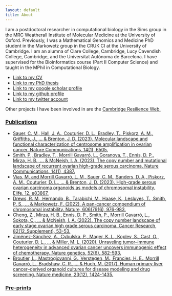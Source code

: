 ```yaml
---
layout: default
title: About
---
```


I am a postdoctoral researcher in computational biology in the Sims group in the MRC Weatherall Institute of Molecular Medicine at the University of Oxford. Previously, I was a Mathematical Genomics and Medicine PhD student in the Markowetz group in the CRUK CI at the University of Cambridge. I am an alumna of Clare College, Cambridge, Lucy Cavendish College, Cambridge, and the Universitat Autònoma de Barcelona. I have supervised for the Bioinformatics course (Part II Computer Science) and taught in the MPhil in Computational Biology.
- <a href="https://github.com/lm687/lm687.github.io/raw/master/MorrillCV2022.pdf">Link to my CV</a>
- <a href="https://aspace.repository.cam.ac.uk/handle/1810/343583">Link to my PhD thesis</a>
- <a href="https://scholar.google.com/citations?user=V5taF08AAAAJ&hl=en&oi=ao">Link to my google scholar profile </a>
- <a href="https://github.com/lm687">Link to my github profile</a>
-  <a href="https://twitter.com/MorrillLena">Link to my twitter account</a>

Other projects I have been involved in are the <a href="https://resilienceweb.org.uk/">Cambridge Resilience Web.

### Publications

- Sauer, C. M., Hall, J. A., Couturier, D. L., Bradley, T., Piskorz, A. M., Griffiths, J., ... & Brenton, J. D. (2023). Molecular landscape and functional characterization of centrosome amplification in ovarian cancer. Nature Communications, 14(1), 6505.
- Smith, P., Bradley, T., Morrill Gavarró, L., Goranova, T., Ennis, D. P., Mirza, H. B., ... & McNeish, I. A. (2023). The copy number and mutational landscape of recurrent ovarian high-grade serous carcinoma. Nature Communications, 14(1), 4387.
- Vias, M. and Morrill Gavarró, L. M., Sauer, C. M., Sanders, D. A., Piskorz, A. M., Couturier, D. L., ... & Brenton, J. D. (2023). High-grade serous ovarian carcinoma organoids as models of chromosomal instability. Elife, 12, e83867. 
- Drews, R. M., Hernando, B., Tarabichi, M., Haase, K., Lesluyes, T., Smith, P. S., ... & Markowetz, F. (2022). A pan-cancer compendium of chromosomal instability. Nature, 606(7916), 976-983.
- Cheng, Z., Mirza, H. B., Ennis, D. P., Smith, P., Morrill Gavarró, L., Sokota, C., ... & McNeish, I. A. (2022). The copy number landscape of early stage ovarian high grade serous carcinoma. Cancer Research, 82(12_Supplement), 53-53.
- Jiménez-Sánchez, A., Cybulska, P., Mager, K. L., Koplev, S., Cast, O., Couturier, D. L., ... & Miller, M. L. (2020). Unraveling tumor–immune heterogeneity in advanced ovarian cancer uncovers immunogenic effect of chemotherapy. Nature genetics, 52(6), 582-593.
- Broutier, L., Mastrogiovanni, G., Verstegen, M., Francies, H. E., Morrill Gavarró, L., Bradshaw, C. R., ... & Huch, M. (2017). Human primary liver cancer–derived organoid cultures for disease modeling and drug screening. Nature medicine, 23(12), 1424-1435.

  
### Pre-prints

